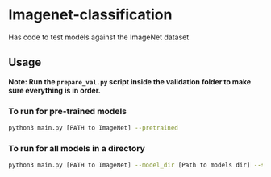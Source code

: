 # Imagenet-classification

Has code to test models against the ImageNet dataset

## Usage

**Note: Run the `prepare_val.py` script inside the validation folder to make sure everything is in order.**

### To run for pre-trained models

```bash
python3 main.py [PATH to ImageNet] --pretrained
```

### To run for all models in a directory

```bash
python3 main.py [PATH to ImageNet] --model_dir [Path to models dir] --save_file test
```
